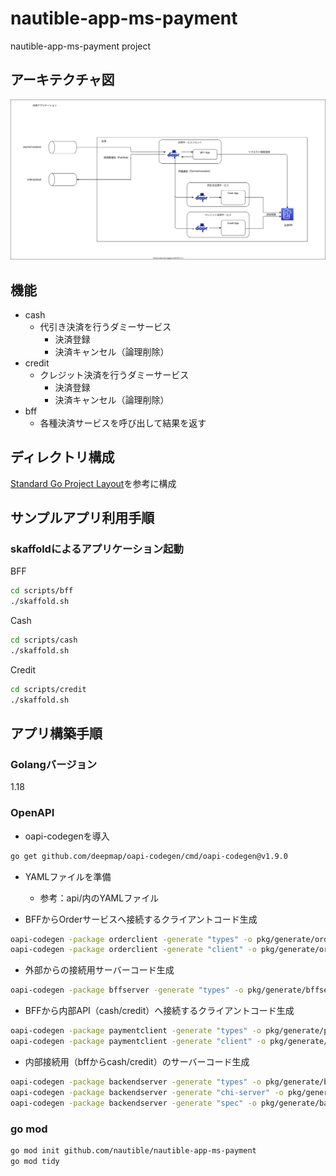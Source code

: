 # nautible-app-ms-payment

nautible-app-ms-payment project

## アーキテクチャ図

![アーキテクチャイメージ](./assets/architecture.svg)

## 機能

- cash
  - 代引き決済を行うダミーサービス
    - 決済登録
    - 決済キャンセル（論理削除）
- credit
  - クレジット決済を行うダミーサービス
    - 決済登録
    - 決済キャンセル（論理削除）
- bff
  - 各種決済サービスを呼び出して結果を返す

## ディレクトリ構成

[Standard Go Project Layout](https://github.com/golang-standards/project-layout/blob/master/README_ja.md)を参考に構成


## サンプルアプリ利用手順

### skaffoldによるアプリケーション起動

BFF

```bash
cd scripts/bff
./skaffold.sh
```

Cash

```bash
cd scripts/cash
./skaffold.sh
```

Credit

```bash
cd scripts/credit
./skaffold.sh
```

## アプリ構築手順

### Golangバージョン

1.18

### OpenAPI

- oapi-codegenを導入

```bash
go get github.com/deepmap/oapi-codegen/cmd/oapi-codegen@v1.9.0
```

- YAMLファイルを準備
  - 参考：api/内のYAMLファイル

- BFFからOrderサービスへ接続するクライアントコード生成

```bash
oapi-codegen -package orderclient -generate "types" -o pkg/generate/orderclient/payment_types.go api/order.yaml
oapi-codegen -package orderclient -generate "client" -o pkg/generate/orderclient/http_client.go api/order.yaml
```

- 外部からの接続用サーバーコード生成

```bash
oapi-codegen -package bffserver -generate "types" -o pkg/generate/bffserver/types.go api/payment_bff.yaml
```

- BFFから内部API（cash/credit）へ接続するクライアントコード生成

```bash
oapi-codegen -package paymentclient -generate "types" -o pkg/generate/paymentclient/payment_types.go api/payment_backend.yaml
oapi-codegen -package paymentclient -generate "client" -o pkg/generate/paymentclient/http_client.go api/payment_backend.yaml
```

- 内部接続用（bffからcash/credit）のサーバーコード生成

```bash
oapi-codegen -package backendserver -generate "types" -o pkg/generate/backendserver/types.go api/payment_backend.yaml
oapi-codegen -package backendserver -generate "chi-server" -o pkg/generate/backendserver/server.go api/payment_backend.yaml
oapi-codegen -package backendserver -generate "spec" -o pkg/generate/backendserver/spec.go api/payment_backend.yaml
```

### go mod

```bash
go mod init github.com/nautible/nautible-app-ms-payment
go mod tidy
```

